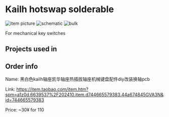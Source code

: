 # Kailh hotswap solderable

![item picture](/images/item.png)
![schematic](/images/schematic.jpg)
![bulk](/images/bulk.png)

For mechanical key switches

## Projects used in

## Order info
Name:
黑白色kailh轴座凯华轴座热插拔轴座机械键盘配件diy改装换轴pcb

Link:
https://item.taobao.com/item.htm?spm=a1z0d.6639537%2F202410.item.d744665579383.44a674845GVA3N&id=744665579383

Price:
~30¥ for 110
